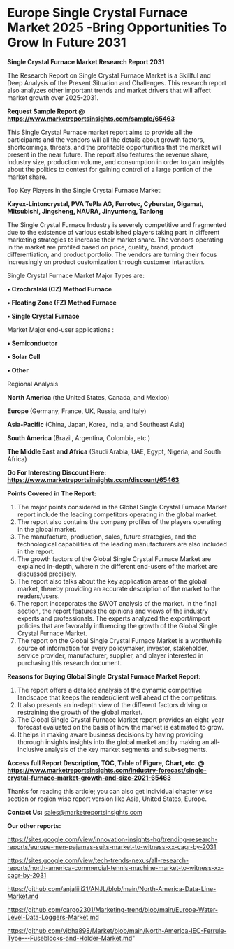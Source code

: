  # Europe Single Crystal Furnace Market 2025 -Bring Opportunities To Grow In Future 2031

<strong>Single Crystal Furnace Market Research Report 2031</strong>

The Research Report on Single Crystal Furnace Market is a Skillful and Deep Analysis of the Present Situation and Challenges. This research report also analyzes other important trends and market drivers that will affect market growth over 2025-2031.

<strong>Request Sample Report @ <a href=https://www.marketreportsinsights.com/sample/65463>https://www.marketreportsinsights.com/sample/65463</a></strong>

This Single Crystal Furnace market report aims to provide all the participants and the vendors will all the details about growth factors, shortcomings, threats, and the profitable opportunities that the market will present in the near future. The report also features the revenue share, industry size, production volume, and consumption in order to gain insights about the politics to contest for gaining control of a large portion of the market share.

Top Key Players in the Single Crystal Furnace Market:

<strong>Kayex-Lintoncrystal, PVA TePla AG, Ferrotec, Cyberstar, Gigamat, Mitsubishi, Jingsheng, NAURA, Jinyuntong, Tanlong</strong>

The Single Crystal Furnace Industry is severely competitive and fragmented due to the existence of various established players taking part in different marketing strategies to increase their market share. The vendors operating in the market are profiled based on price, quality, brand, product differentiation, and product portfolio. The vendors are turning their focus increasingly on product customization through customer interaction.

Single Crystal Furnace Market Major Types are:

<strong>• Czochralski (CZ) Method Furnace

• Floating Zone (FZ) Method Furnace

• Single Crystal Furnace</strong>

Market Major end-user applications :

<strong>• Semiconductor

• Solar Cell

• Other</strong>

Regional Analysis

</u><strong><b>North America</b></strong> (the United States, Canada, and Mexico)

<strong><b>Europe </b></strong>(Germany, France, UK, Russia, and Italy)

<strong><b>Asia-Pacific</b></strong> (China, Japan, Korea, India, and Southeast Asia)

<strong><b>South America</b></strong> (Brazil, Argentina, Colombia, etc.)

<strong><b>The Middle East and Africa</b></strong> (Saudi Arabia, UAE, Egypt, Nigeria, and South Africa)

<strong>Go For Interesting Discount Here: <a href=https://www.marketreportsinsights.com/discount/65463>https://www.marketreportsinsights.com/discount/65463</a></strong>

<strong>Points Covered in The Report:</strong>
<ol>
  <li>The major points considered in the Global Single Crystal Furnace Market report include the leading competitors operating in the global market.</li>
  <li>The report also contains the company profiles of the players operating in the global market.</li>
  <li>The manufacture, production, sales, future strategies, and the technological capabilities of the leading manufacturers are also included in the report.</li>
  <li>The growth factors of the Global Single Crystal Furnace Market are explained in-depth, wherein the different end-users of the market are discussed precisely.</li>
  <li>The report also talks about the key application areas of the global market, thereby providing an accurate description of the market to the readers/users.</li>
  <li>The report incorporates the SWOT analysis of the market. In the final section, the report features the opinions and views of the industry experts and professionals. The experts analyzed the export/import policies that are favorably influencing the growth of the Global Single Crystal Furnace Market.</li>
  <li>The report on the Global Single Crystal Furnace Market is a worthwhile source of information for every policymaker, investor, stakeholder, service provider, manufacturer, supplier, and player interested in purchasing this research document.</li>
</ol>
<strong>Reasons for Buying Global Single Crystal Furnace Market Report:</strong>

<ol>
  <li>The report offers a detailed analysis of the dynamic competitive landscape that keeps the reader/client well ahead of the competitors.</li>
  <li>It also presents an in-depth view of the different factors driving or restraining the growth of the global market.</li>
  <li>The Global Single Crystal Furnace Market report provides an eight-year forecast evaluated on the basis of how the market is estimated to grow.</li>
  <li>It helps in making aware business decisions by having providing thorough insights insights into the global market and by making an all-inclusive analysis of the key market segments and sub-segments.</li>
</ol>
<strong>Access full Report Description, TOC, Table of Figure, Chart, etc. @ <a href=https://www.marketreportsinsights.com/industry-forecast/single-crystal-furnace-market-growth-and-size-2021-65463>https://www.marketreportsinsights.com/industry-forecast/single-crystal-furnace-market-growth-and-size-2021-65463</a></strong>


Thanks for reading this article; you can also get individual chapter wise section or region wise report version like Asia, United States, Europe.

<strong>Contact Us:</strong>
sales@marketreportsinsights.com

<strong>Our other reports:</strong>

<a href=https://sites.google.com/view/innovation-insights-hq/trending-research-reports/europe-men-pajamas-suits-market-to-witness-xx-cagr-by-2031>https://sites.google.com/view/innovation-insights-hq/trending-research-reports/europe-men-pajamas-suits-market-to-witness-xx-cagr-by-2031</a>

<a href=https://sites.google.com/view/tech-trends-nexus/all-research-reports/north-america-commercial-tennis-machine-market-to-witness-xx-cagr-by-2031>https://sites.google.com/view/tech-trends-nexus/all-research-reports/north-america-commercial-tennis-machine-market-to-witness-xx-cagr-by-2031</a>

<a href=https://github.com/anjaliiii21/ANJL/blob/main/North-America-Data-Line-Market.md>https://github.com/anjaliiii21/ANJL/blob/main/North-America-Data-Line-Market.md</a>

<a href=https://github.com/cargo2301/Marketing-trend/blob/main/Europe-Water-Level-Data-Loggers-Market.md>https://github.com/cargo2301/Marketing-trend/blob/main/Europe-Water-Level-Data-Loggers-Market.md</a>

<a href=https://github.com/vibha898/Market/blob/main/North-America-IEC-Ferrule-Type---Fuseblocks-and-Holder-Market.md>https://github.com/vibha898/Market/blob/main/North-America-IEC-Ferrule-Type---Fuseblocks-and-Holder-Market.md</a>"
